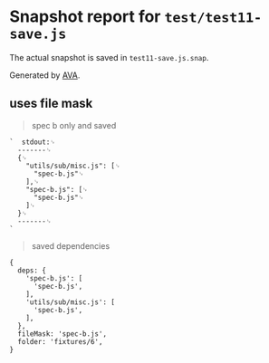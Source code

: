 # Snapshot report for `test/test11-save.js`

The actual snapshot is saved in `test11-save.js.snap`.

Generated by [AVA](https://avajs.dev).

## uses file mask

> spec b only and saved

    `  stdout:␊
      -------␊
      {␊
        "utils/sub/misc.js": [␊
          "spec-b.js"␊
        ],␊
        "spec-b.js": [␊
          "spec-b.js"␊
        ]␊
      }␊
      -------␊
    `

> saved dependencies

    {
      deps: {
        'spec-b.js': [
          'spec-b.js',
        ],
        'utils/sub/misc.js': [
          'spec-b.js',
        ],
      },
      fileMask: 'spec-b.js',
      folder: 'fixtures/6',
    }
